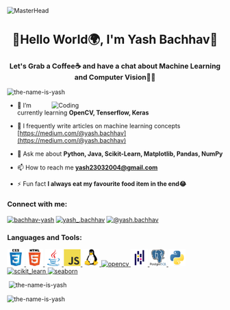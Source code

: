 ![MasterHead](https://e476rzxxeua.exactdn.com/wp-content/uploads/2020/01/00086-desk-anim-v0.3.gif?strip=all&lossy=0&ssl=1)
<h1 align="center">👋Hello World🌍, I'm Yash Bachhav👑</h1>
<h3 align="center">Let's Grab a Coffee☕ and have a chat about Machine Learning and Computer Vision👨‍💻</h3>

<p align="left"> <img src="https://komarev.com/ghpvc/?username=the-name-is-yash&label=Profile%20views&color=0e75b6&style=flat" alt="the-name-is-yash" /> </p>

<img align="right" alt="Coding" width="400" src="https://i.pinimg.com/originals/68/f3/ff/68f3ff8ddc1699f6234abee4e1d58dd9.gif">

- 🌱 I’m currently learning **OpenCV, Tenserflow, Keras**

- 📝 I frequently write articles on machine learning concepts [https://medium.com/@yash.bachhav](https://medium.com/@yash.bachhav)

- 💬 Ask me about **Python, Java, Scikit-Learn, Matplotlib, Pandas, NumPy**

- 📫 How to reach me **yash23032004@gmail.com**

- ⚡ Fun fact **I always eat my favourite food item in the end😂**


<h3 align="left">Connect with me:</h3>
<p align="left">
<a href="https://linkedin.com/in/bachhav-yash" target="blank"><img align="center" src="https://raw.githubusercontent.com/rahuldkjain/github-profile-readme-generator/master/src/images/icons/Social/linked-in-alt.svg" alt="bachhav-yash" height="30" width="40" /></a>
<a href="https://instagram.com/yash_.bachhav" target="blank"><img align="center" src="https://raw.githubusercontent.com/rahuldkjain/github-profile-readme-generator/master/src/images/icons/Social/instagram.svg" alt="yash_.bachhav" height="30" width="40" /></a>
<a href="https://medium.com/@yash.bachhav" target="blank"><img align="center" src="https://raw.githubusercontent.com/rahuldkjain/github-profile-readme-generator/master/src/images/icons/Social/medium.svg" alt="@yash.bachhav" height="30" width="40" /></a>
</p>

<h3 align="left">Languages and Tools:</h3>
<p align="left"> <a href="https://www.w3schools.com/css/" target="_blank" rel="noreferrer"> <img src="https://raw.githubusercontent.com/devicons/devicon/master/icons/css3/css3-original-wordmark.svg" alt="css3" width="40" height="40"/> </a> <a href="https://www.w3.org/html/" target="_blank" rel="noreferrer"> <img src="https://raw.githubusercontent.com/devicons/devicon/master/icons/html5/html5-original-wordmark.svg" alt="html5" width="40" height="40"/> </a> <a href="https://www.java.com" target="_blank" rel="noreferrer"> <img src="https://raw.githubusercontent.com/devicons/devicon/master/icons/java/java-original.svg" alt="java" width="40" height="40"/> </a> <a href="https://developer.mozilla.org/en-US/docs/Web/JavaScript" target="_blank" rel="noreferrer"> <img src="https://raw.githubusercontent.com/devicons/devicon/master/icons/javascript/javascript-original.svg" alt="javascript" width="40" height="40"/> </a> <a href="https://www.linux.org/" target="_blank" rel="noreferrer"> <img src="https://raw.githubusercontent.com/devicons/devicon/master/icons/linux/linux-original.svg" alt="linux" width="40" height="40"/> </a> <a href="https://opencv.org/" target="_blank" rel="noreferrer"> <img src="https://www.vectorlogo.zone/logos/opencv/opencv-icon.svg" alt="opencv" width="40" height="40"/> </a> <a href="https://pandas.pydata.org/" target="_blank" rel="noreferrer"> <img src="https://raw.githubusercontent.com/devicons/devicon/2ae2a900d2f041da66e950e4d48052658d850630/icons/pandas/pandas-original.svg" alt="pandas" width="40" height="40"/> </a> <a href="https://www.postgresql.org" target="_blank" rel="noreferrer"> <img src="https://raw.githubusercontent.com/devicons/devicon/master/icons/postgresql/postgresql-original-wordmark.svg" alt="postgresql" width="40" height="40"/> </a> <a href="https://www.python.org" target="_blank" rel="noreferrer"> <img src="https://raw.githubusercontent.com/devicons/devicon/master/icons/python/python-original.svg" alt="python" width="40" height="40"/> </a> <a href="https://scikit-learn.org/" target="_blank" rel="noreferrer"> <img src="https://upload.wikimedia.org/wikipedia/commons/0/05/Scikit_learn_logo_small.svg" alt="scikit_learn" width="40" height="40"/> </a> <a href="https://seaborn.pydata.org/" target="_blank" rel="noreferrer"> <img src="https://seaborn.pydata.org/_images/logo-mark-lightbg.svg" alt="seaborn" width="40" height="40"/> </a> </p>

<p>&nbsp;<img align="center" src="https://github-readme-stats.vercel.app/api?username=the-name-is-yash&show_icons=true&locale=en" alt="the-name-is-yash" /></p>

<p><img align="center" src="https://github-readme-streak-stats.herokuapp.com/?user=the-name-is-yash&" alt="the-name-is-yash" /></p>
